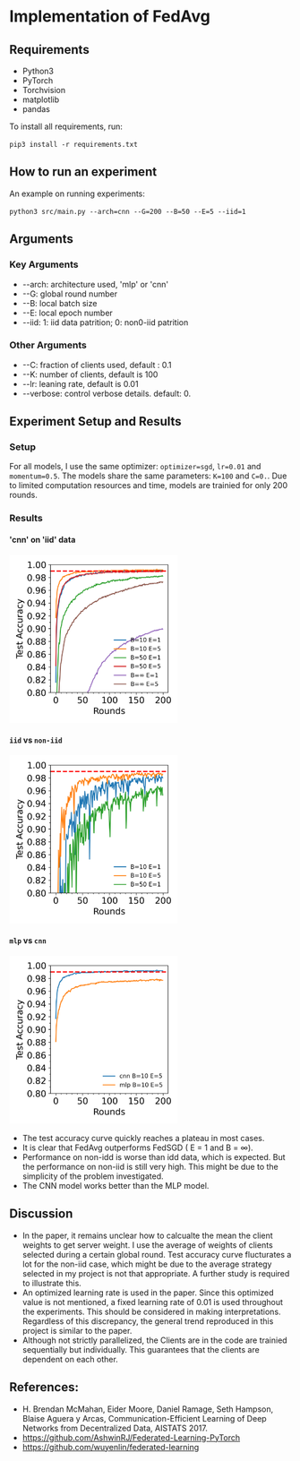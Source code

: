 # Implementation of FedAvg

## Requirements
- Python3
- PyTorch
- Torchvision
- matplotlib
- pandas
  
To install all requirements, run:

`pip3 install -r requirements.txt`

## How to run an experiment
An example on running experiments:

`python3 src/main.py --arch=cnn --G=200 --B=50 --E=5 --iid=1 `

## Arguments
### Key Arguments
- --arch: architecture used, 'mlp' or 'cnn'
- --G: global round number
- --B: local batch size
- --E: local epoch number
- --iid: 1: iid data patrition; 0: non0-iid patrition
### Other Arguments
- --C: fraction of clients used, default : 0.1
- --K: number of clients, default is 100
- --lr: leaning rate, default is 0.01
- --verbose: control verbose details. default: 0.


## Experiment Setup and Results
### Setup
For all models, I use the same optimizer: `optimizer=sgd`, `lr=0.01` and `momentum=0.5`. The models share the same parameters: `K=100` and `C=0.`. Due to limited computation resources and time, models are trainied for only 200 rounds. 


### Results
#### 'cnn' on 'iid' data

<img src="save/cnn-iid.png" alt="iid with cnn" width="300"/>

#### `iid` vs `non-iid`

<img src="save/cnn-non-iid.png" alt="nonidd with cnn" width="300"/>

#### `mlp` vs `cnn`

<img src="save/cnn-mlp.png" alt="cnn mlp comparison" width="300"/>

- The test accuracy curve quickly reaches a plateau in most cases.
- It is clear that FedAvg outperforms FedSGD ( E = 1 and B = $\infty$).
- Performance on non-idd is worse than idd data, which is expected. But the performance on non-iid is still very high. This might be due to the simplicity of the problem investigated. 
- The CNN model works better than the MLP model.

## Discussion

- In the paper, it remains unclear how to calcualte the mean the client weights to get server weight. I use the average of weights of clients selected during a certain global round. Test accuracy curve flucturates a lot for the non-iid case, which might be due to the average strategy selected in my project is not that appropriate. A further study is required to illustrate this.
- An optimized learning rate is used in the paper. Since this optimized value is not mentioned, a fixed learning rate of 0.01 is used throughout the experiments. This should be considered in making interpretations. Regardless of this discrepancy, the general trend reproduced in this project is similar to the paper. 
- Although not strictly parallelized, the Clients are in the code are trainied sequentially but individually. This guarantees that the clients are dependent on each other.

## References:
- H. Brendan McMahan, Eider Moore, Daniel Ramage, Seth Hampson, Blaise Aguera y Arcas, Communication-Efficient Learning of Deep Networks from Decentralized Data, AISTATS 2017.
- https://github.com/AshwinRJ/Federated-Learning-PyTorch
- https://github.com/wuyenlin/federated-learning
